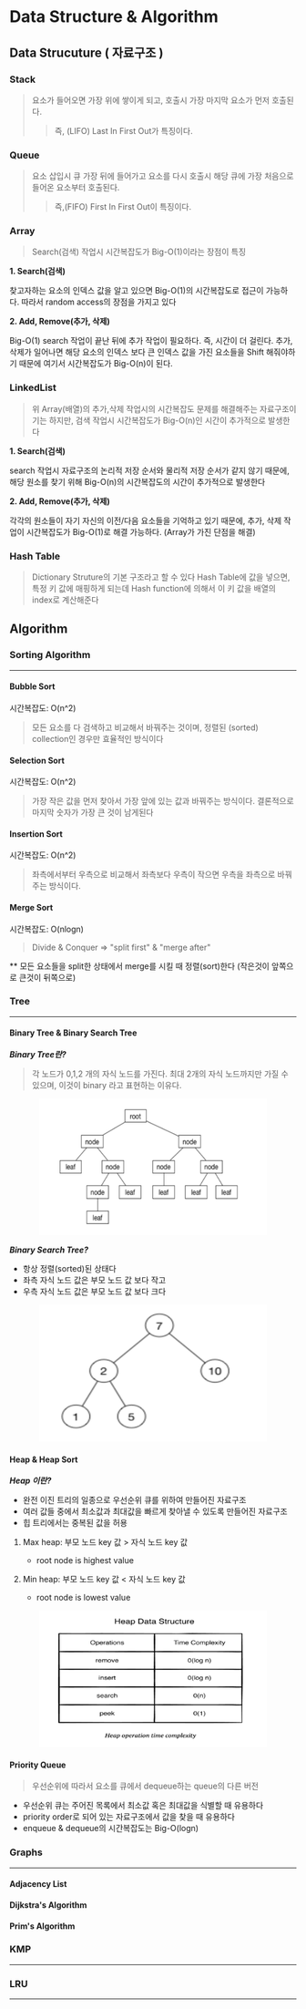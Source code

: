 # Data Structure & Algorithm

## Data Strucuture ( 자료구조 )

### Stack

> 요소가 들어오면 가장 위에 쌓이게 되고, 호출시 가장 마지막 요소가 먼저 호출된다.
>> 즉, (LIFO) Last In First Out가 특징이다. 

### Queue

> 요소 삽입시 큐 가장 뒤에 들어가고 요소를 다시 호출시 해당 큐에 가장 처음으로 들어온 요소부터 호출된다. 
>> 즉,(FIFO) First In First Out이 특징이다.

### Array

> Search(검색) 작업시 시간복잡도가 Big-O(1)이라는 장점이 특징

**1. Search(검색)**

찾고자하는 요소의 인덱스 값을 알고 있으면 Big-O(1)의 시간복잡도로 접근이 가능하다. 따라서 random access의 장점을 가지고 있다

**2. Add, Remove(추가, 삭제)**
 
Big-O(1) search 작업이 끝난 뒤에 추가 작업이 필요하다. 즉, 시간이 더 걸린다. 추가, 삭제가 일어나면 해당 요소의 인덱스 보다 큰 인덱스 값을 가진 요소들을 Shift 해줘야하기 때문에 여기서 시간복잡도가 Big-O(n)이 된다.


### LinkedList

> 위 Array(배열)의 추가,삭제 작업시의 시간복잡도 문제를 해결해주는 자료구조이기는 하지만, 검색 작업시 시간복잡도가 Big-O(n)인 시간이 추가적으로 발생한다

**1. Search(검색)**

search 작업시 자료구조의 논리적 저장 순서와 물리적 저장 순서가 같지 않기 때문에, 해당 원소를 찾기 위해 Big-O(n)의 시간복잡도의 시간이 추가적으로 발생한다

**2. Add, Remove(추가, 삭제)**

각각의 원소들이 자기 자신의 이전/다음 요소들을 기억하고 있기 때문에, 추가, 삭제 작업이 시간복잡도가 Big-O(1)로 해결 가능하다. (Array가 가진 단점을 해결) 

### Hash Table

> Dictionary Struture의 기본 구조라고 할 수 있다
> Hash Table에 값을 넣으면, 특정 키 값에 매핑하게 되는데 Hash function에 의해서 이 키 값을 배열의 index로 계산해준다

## Algorithm

### Sorting Algorithm
---

#### Bubble Sort

시간복잡도: O(n^2)
> 모든 요소를 다 검색하고 비교해서 바꿔주는 것이며, 정렬된 (sorted) collection인 경우만 효율적인 방식이다 

#### Selection Sort

시간복잡도: O(n^2)
> 가장 작은 값을 먼저 찾아서 가장 앞에 있는 값과 바꿔주는 방식이다. 결론적으로 마지막 숫자가 가장 큰 것이 남게된다

#### Insertion Sort

시간복잡도: O(n^2)
> 좌측에서부터 우측으로 비교해서 좌측보다 우측이 작으면 우측을 좌측으로 바꿔주는 방식이다.

#### Merge Sort

시간복잡도: O(nlogn)
> Divide & Conquer => "split first" & "merge after"

** 모든 요소들을 split한 상태에서 merge를 시킬 때 정렬(sort)한다 (작은것이 앞쪽으로 큰것이 뒤쪽으로)

### Tree
---

#### Binary Tree & Binary Search Tree

***Binary Tree란?***

> 각 노드가 0,1,2 개의 자식 노드를 가진다. 최대 2개의 자식 노드까지만 가질 수 있으며, 이것이 binary 라고 표현하는 이유다.

<p align="center"><img width="400" height="240" src="/Img/binaryTree.png"></p>

***Binary Search Tree?***

- 항상 정렬(sorted)된 상태다
- 좌측 자식 노드 값은 부모 노드 값 보다 작고
- 우측 자식 노드 값은 부모 노드 값 보다 크다

<p align="center"><img width="400" height="240" src="/Img/binarySearchTree.png"></p>

#### Heap & Heap Sort

***Heap 이란?***

 - 완전 이진 트리의 일종으로 우선순위 큐를 위하여 만들어진 자료구조
 - 여러 값들 중에서 최소값과 최대값을 빠르게 찾아낼 수 있도록 만들어진 자료구조 
 - 힙 트리에서는 중복된 값을 허용

1. Max heap: 부모 노드 key 값 > 자식 노드 key 값
	- root node is highest value

2. Min heap: 부모 노드 key 값 < 자식 노드 key 값
	- root node is lowest value

<p align="center"><img width="400" height="240" src="/Img/heapComplextiy.png"></p>

#### Priority Queue

> 우선순위에 따라서 요소를 큐에서 dequeue하는 queue의 다른 버전

 - 우선순위 큐는 주어진 목록에서 최소값 혹은 최대값을 식별할 때 유용하다
 - priority order로 되어 있는 자료구조에서 값을 찾을 때 유용하다
 - enqueue & dequeue의 시간복잡도는 Big-O(logn)

### Graphs
---

#### Adjacency List
#### Dijkstra's Algorithm
#### Prim's Algorithm

### KMP
---

### LRU
---

